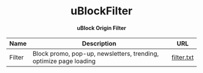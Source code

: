 <div align="center">
<h1>uBlockFilter</h1>
<h4>uBlock Origin Filter</h4>

| Name | Description | URL |
|------|-------------|-----|
| Filter | Block promo, pop-up, newsletters, trending, optimize page loading | <a href="filter.txt?raw=true">filter.txt</a> |

</div>
